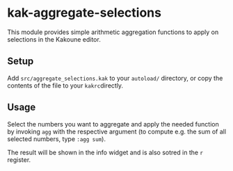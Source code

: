 # kak-aggregate-selections

This module provides simple arithmetic aggregation functions to apply on selections in the Kakoune editor.

## Setup

Add `src/aggregate_selections.kak` to your `autoload/` directory, or copy the contents of the file to your `kakrc`directly.


## Usage

Select the numbers you want to aggregate and apply the needed function by invoking `agg` with the respective argument (to compute e.g. the sum of all selected numbers, type `:agg sum`).

The result will be shown in the info widget and is also sotred in the `r` register.

